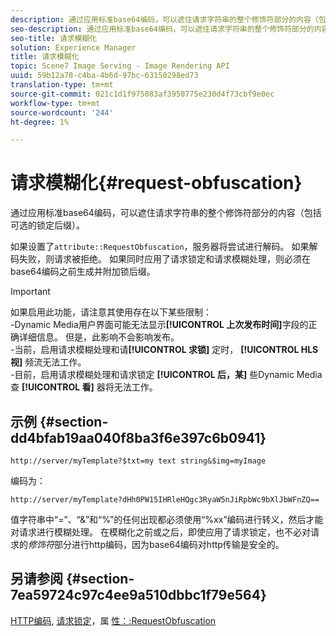 ```yaml
---
description: 通过应用标准base64编码，可以遮住请求字符串的整个修饰符部分的内容（包括可选的锁定后缀）。
seo-description: 通过应用标准base64编码，可以遮住请求字符串的整个修饰符部分的内容（包括可选的锁定后缀）。
seo-title: 请求模糊化
solution: Experience Manager
title: 请求模糊化
topic: Scene7 Image Serving - Image Rendering API
uuid: 59b12a78-c4ba-4b6d-97bc-63150298ed73
translation-type: tm+mt
source-git-commit: 021c1d1f975083af3950775e230d4f73cbf9e0ec
workflow-type: tm+mt
source-wordcount: '244'
ht-degree: 1%

---
```



# 请求模糊化{#request-obfuscation}

通过应用标准base64编码，可以遮住请求字符串的整个修饰符部分的内容（包括可选的锁定后缀）。

如果设置了`attribute::RequestObfuscation`，服务器将尝试进行解码。 如果解码失败，则请求被拒绝。 如果同时应用了请求锁定和请求模糊处理，则必须在base64编码之前生成并附加锁后缀。

>[!IMPORTANT]
>
>如果启用此功能，请注意其使用存在以下某些限制：<br>-Dynamic Media用户界面可能无法显示&#x200B;**[!UICONTROL 上次发布时间]**&#x200B;字段的正确详细信息。 但是，此影响不会影响发布。<br>-当前，启用请求模糊处理和请&#x200B;**[!UICONTROL 求锁]** 定时， **[!UICONTROL HLS视]** 频流无法工作。<br>-目前，启用请求模糊处理和请求锁定 **[!UICONTROL 后，某]** 些Dynamic Media查 **[!UICONTROL 看]** 器将无法工作。

## 示例 {#section-dd4bfab19aa040f8ba3f6e397c6b0941}

`http://server/myTemplate?$txt=my text string&$img=myImage`

编码为：

`http://server/myTemplate?dHh0PW15IHRleHQgc3RyaW5nJiRpbWc9bXlJbWFnZQ==`

值字符串中“=”、“&amp;”和“%”的任何出现都必须使用“%xx”编码进行转义，然后才能对请求进行模糊处理。 在模糊化之前或之后，即使应用了请求锁定，也不必对请求的&#x200B;*修饰符*&#x200B;部分进行http编码，因为base64编码对http传输是安全的。

## 另请参阅 {#section-7ea59724c97c4ee9a510dbbc1f79e564}

[HTTP编码](../../../../../is-api/http-ref/image-serving-api-ref/c-http-protocol-reference/c-syntax-and-features/r-http-encoding.md#reference-bb34dd13f316462695448acfa8f92df7), [请求锁定](../../../../../is-api/http-ref/image-serving-api-ref/c-http-protocol-reference/c-syntax-and-features/r-request-locking.md#reference-4177193d20774daab0dbf206a927844c)，属 [性：:RequestObfuscation](../../../../../is-api/image-catalog/image-serving-api-ref/c-image-catalog-reference/c-attributes-reference/r-requestobfuscation.md#reference-730a3330253343f893419ebd52baf0bd)
